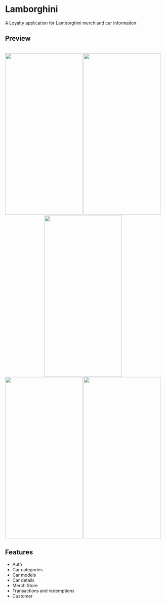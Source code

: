 # Lamborghini

A Loyalty application for Lamborghini merch and car information


## Preview

<p align="center">
  <br>
  <img src="https://user-images.githubusercontent.com/37804253/155883198-3b0e792d-e93f-4144-875f-80aae5e280e2.png" width="250" height="520">
  <img src="https://user-images.githubusercontent.com/37804253/155883203-c1ea9d3b-b5b2-48c9-8daa-89ae028be3d7.png" width="250" height="520">
  <img src="https://user-images.githubusercontent.com/37804253/155883205-dc2bc323-d30f-4951-8dce-8fa297054bb0.png" width="250" height="520">
  <br>
  <img src="https://user-images.githubusercontent.com/37804253/155883207-a75a91d0-a092-41fe-b7ca-f99cf05f0c93.png" width="250" height="520">
  <img src="https://user-images.githubusercontent.com/37804253/155884008-5a9c4c58-1d5c-4153-8302-962ade1d5db5.gif" width="250" height="520">
</p>

## Features
- Auth
- Car categories
- Car models
- Car details
- Merch Store
- Transactions and redemptions
- Customer
